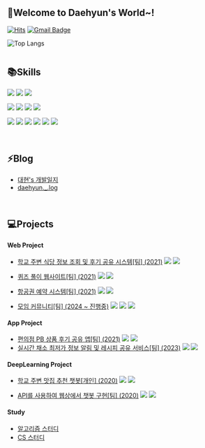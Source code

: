 ## 👋Welcome to Daehyun's World~!

[![Hits](https://hits.seeyoufarm.com/api/count/incr/badge.svg?url=https%3A%2F%2Fgithub.com%2Fgjbae1212&count_bg=%23FFD5D5&title_bg=%23FF7575&icon=&icon_color=%23E7E7E7&title=VISIT&edge_flat=false)](https://hits.seeyoufarm.com)   [![Gmail Badge](https://img.shields.io/badge/Gmail-d14836?style=flat-square&logo=Gmail&logoColor=white&link=mailto:eogus0512@gmail.com)](mailto:eogus0512@gmail.com)
<!--
**eogus0512/eogus0512** is a ✨ _special_ ✨ repository because its `README.md` (this file) appears on your GitHub profile.

Here are some ideas to get you started: 

- 🔭 I’m currently working on ...
- 🌱 I’m currently learning ...
- 👯 I’m looking to collaborate on ...
- 🤔 I’m looking for help with ...
- 💬 Ask me about ...
- 📫 How to reach me: ...
- 😄 Pronouns: ...
- ⚡ Fun fact: ...
-->

![Top Langs](https://github-readme-stats.vercel.app/api/top-langs/?username=eogus0512&layout=compact)

<a href="https://github.com/eogus0512/eogus0512">
  <img align="center" src="https://github-readme-stats.vercel.app/api/top-langs/?username=eogus0512&hide=c%2B%2B,Jupyter Notebook&title_color=6aa6f8&text_color=8a919a&icon_color=6aa6f8&bg_color=0e1116" alt="" />
</a>

## 📚Skills
<p>
<img src="https://img.shields.io/badge/java-007396?style=for-the-badge&logo=java&logoColor=white"> 
<img src="https://img.shields.io/badge/c++-00599C?style=for-the-badge&logo=c%2B%2B&logoColor=white">
<img src="https://img.shields.io/badge/python-3776AB?style=for-the-badge&logo=python&logoColor=white"> 
</p>
<p>
<img src="https://img.shields.io/badge/javascript-F7DF1E?style=for-the-badge&logo=javascript&logoColor=black"> 
<img src="https://img.shields.io/badge/typescript-3178C6?style=for-the-badge&logo=typescript&logoColor=white"> 
<img src="https://img.shields.io/badge/flutter-02569B?style=for-the-badge&logo=flutter&logoColor=white">
<img src="https://img.shields.io/badge/react.js-61DAFB?style=for-the-badge&logo=react&logoColor=black"/>
</p>
<p>
<img src="https://img.shields.io/badge/spring-6DB33F?style=for-the-badge&logo=spring&logoColor=white"> 
<img src="https://img.shields.io/badge/mysql-4479A1?style=for-the-badge&logo=mysql&logoColor=white"> 
<img src="https://img.shields.io/badge/JPA-6DB33F?style=for-the-badge&logo=spring&logoColor=white">
<img src="https://img.shields.io/badge/QueryDSL-FF6200?style=for-the-badge&logo=java&logoColor=white">
<img src="https://img.shields.io/badge/amazonaws-232F3E?style=for-the-badge&logo=amazonaws&logoColor=white"> 
<img src="https://img.shields.io/badge/docker-2496ED?style=for-the-badge&logo=docker&logoColor=white"> 


</p>
<br>

## ⚡Blog
- [대현's 개발일지](https://eogus0512.github.io)
- [daehyun._.log](https://velog.io/@eogus0512/posts)
<br>

## 💻Projects
#### Web Project 
  - [학교 주변 식당 정보 조회 및 후기 공유 시스템[팀] (2021)](https://github.com/ddolI98/DGU_restaurant_WebProject) <img src="https://img.shields.io/badge/Java-007396?style=flat-square&logo=Java&logoColor=white"/>   <img src="https://img.shields.io/badge/-JSP-007396?style=flat-square&logo=java&logoColor=white"/>

  - [퀴즈 풀이 웹사이트[팀] (2021)](https://github.com/eogus0512/Quiz_WebProject) <img src="https://img.shields.io/badge/Java-007396?style=flat-square&logo=Java&logoColor=white"/>   <img src="https://img.shields.io/badge/-JSP-007396?style=flat-square&logo=java&logoColor=white"/>
  - [항공권 예약 시스템[팀] (2021)](https://github.com/eogus0512/OnAir) <img src="https://img.shields.io/badge/-Kotlin-0095D5?style=flat-square&logo=kotlin&logoColor=white"/>  <img src="https://img.shields.io/badge/Spring-6DB33F?style=flat-square&logo=Spring&logoColor=white"/>  
  - [모임 커뮤니티[팀] (2024 ~ 진행중)](https://github.com/moyeobwa/moyeobwa) <img src="https://img.shields.io/badge/Java-007396?style=flat-square&logo=Java&logoColor=white"/>  <img src="https://img.shields.io/badge/spring-6DB33F?style=flat-square&logo=spring&logoColor=white"> <img src="https://img.shields.io/badge/docker-2496ED?style=flat-square&logo=docker&logoColor=white">



#### App Project
  - [편의점 PB 상품 후기 공유 앱[팀] (2021)](https://github.com/CSID-DGU/2021-1-OSSP2-Barcode-8)  <img src="https://img.shields.io/badge/Java-007396?style=flat-square&logo=Java&logoColor=white"/>  <img src="https://img.shields.io/badge/-Android%20Studio-3DDC84?style=flat-square&logo=android-studio&logoColor=white"/>
  - [실시간 채소 최저가 정보 알림 및 레시피 공유 서비스[팀] (2023)](https://github.com/CSID-DGU/2023-02-CECD2-5)  <img src="https://img.shields.io/badge/flutter-02569B?style=flat-square&logo=flutter&logoColor=white">  <img src="https://img.shields.io/badge/spring-6DB33F?style=flat-square&logo=spring&logoColor=white">


#### DeepLearning Project
  - [학교 주변 맛집 추천 챗봇[개인] (2020)](https://github.com/eogus0512/Chatbot_DeepLearning)  <img src="https://img.shields.io/badge/python-3776AB?style=flat-square&logo=python&logoColor=white">   <img src="https://img.shields.io/badge/-TensorFlow-FF6F00?style=flat-square&logo=TensorFlow&logoColor=white"/>

  - [API를 사용하여 웹상에서 챗봇 구현[팀] (2020)](https://github.com/eogus0512/Chatbot_Project) <img src="https://img.shields.io/badge/-Flask-000000?style=flat-square&logo=Flask&logoColor=white"/>  <img src="https://img.shields.io/badge/-React-61DAFB?style=flat-square&logo=React&logoColor=white"/>



#### Study
  - [알고리즘 스터디](https://github.com/eogus0512/AlgorithmStudy)
  - [CS 스터디](https://cs-study.atlassian.net/wiki/spaces/csstudy/overview?cloudId=1a610320-c5c1-4176-b5ee-a6d8fbc550d2)

